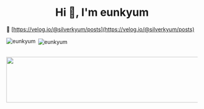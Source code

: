 <h1 align="center">Hi 👋, I'm eunkyum</h1>

📝 [https://velog.io/@silverkyum/posts](https://velog.io/@silverkyum/posts)

<p><img align="left" src="https://github-readme-stats.vercel.app/api/top-langs?username=eunkyum&show_icons=true&locale=en&layout=compact" alt="eunkyum" /></p>

<p>&nbsp;<img align="center" src="https://github-readme-stats.vercel.app/api?username=eunkyum&show_icons=true&locale=en" alt="eunkyum" /></p>
<BR>
<a href="https://github.com/devxb/gitanimals">
  <img src="https://render.gitanimals.org/lines/{eunkyum}?pet-id=1" width="1000" height="120"/>
</a>
